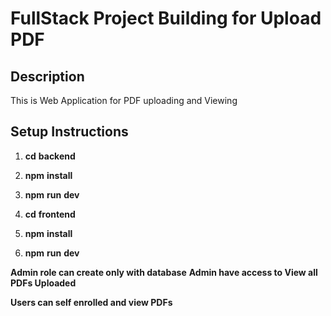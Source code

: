 # FullStack Project Building for Upload PDF

## Description

This is Web Application for PDF uploading and Viewing

## Setup Instructions

1. **cd** **backend**
2. **npm** **install**
3. **npm** **run** **dev**

4. **cd** **frontend**
5. **npm** **install**
6. **npm** **run** **dev**

**Admin role can create only with database**
**Admin have access to View all PDFs Uploaded**

**Users can self enrolled and view PDFs**

